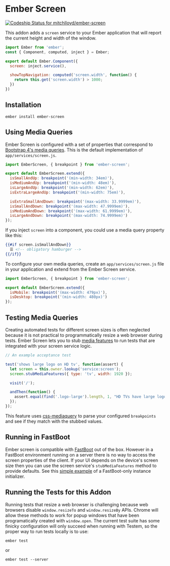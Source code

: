 # Ember Screen

[ ![Codeship Status for mitchlloyd/ember-screen](https://codeship.com/projects/efc09170-87ef-0133-2329-32f8e6acffcd/status?branch=master)](https://codeship.com/projects/123088)

This addon adds a `screen` service to your Ember application that will report
the current height and width of the window.

```javascript
import Ember from 'ember';
const { Component, computed, inject } = Ember;

export default Ember.Component({
  screen: inject.service(),

  showTopNavigation: computed('screen.width', function() {
    return this.get('screen.width') > 1000;
  })
})
```

## Installation

```
ember install ember-screen
```

## Using Media Queries

Ember Screen is configured with a set of properties that correspond to
[Bootstrap 4's media queries](http://v4-alpha.getbootstrap.com/layout/overview/#responsive-breakpoints).
This is the default implementation of `app/services/screen.js`.

```javascript
import EmberScreen, { breakpoint } from 'ember-screen';

export default EmberScreen.extend({
  isSmallAndUp: breakpoint('(min-width: 34em)'),
  isMediumAndUp: breakpoint('(min-width: 48em)'),
  isLargeAndUp: breakpoint('(min-width: 62em)'),
  isExtraLargeAndUp: breakpoint('(min-width: 75em)'),

  isExtraSmallAndDown: breakpoint('(max-width: 33.9999em)'),
  isSmallAndDown: breakpoint('(max-width: 47.9999em)'),
  isMediumAndDown: breakpoint('(max-width: 61.9999em)'),
  isLargeAndDown: breakpoint('(max-width: 74.9999em)')
});
```

If you inject `screen` into a component, you could use a media query property
like this:

```handlebars
{{#if screen.isSmallAndDown}}
  ☰ <!-- obligatory hamburger -->
{{/if}}
```

To configure your own media queries, create an `app/services/screen.js` file
in your application and extend from the Ember Screen service.

```javascript
import EmberScreen, { breakpoint } from 'ember-screen';

export default EmberScreen.extend({
  isMobile: breakpoint('(max-width: 479px)'),
  isDesktop: breakpoint('(min-width: 480px)')
});
```

## Testing Media Queries

Creating automated tests for different screen sizes is often neglected because
it is not practical to programmatically resize a web browser during tests. Ember
Screen lets you to stub [media features](https://developer.mozilla.org/en-US/docs/Web/CSS/Media_Queries/Using_media_queries#Media_features)
to run tests that are integrated with your screen service logic.

```javascript
// An example acceptance test

test('shows large logo on HD tv', function(assert) {
  let screen = this.owner.lookup('service:screen');
  screen.stubMediaFeatures({ type: 'tv', width: 1920 });

  visit('/');

  andThen(function() {
    assert.equal(find('.logo-large').length, 1, "HD TVs have large logo");
  });
});
```

This feature uses [css-mediaquery](https://github.com/ericf/css-mediaquery) to
parse your configured `breakpoints` and see if they match with the stubbed
values.

## Running in FastBoot

Ember screen is compatible with [FastBoot](https://ember-fastboot.com) out
of the box. However in a FastBoot environment running on a server there is
no way to access the screen properties of the client. If your UI depends on
the device's screen size then you can use the screen service's
`stubMediaFeatures` method to provide defaults. See this [simple
example](fastboot-tests/fixtures/fastboot/app/instance-initializers/fastboot/stub-media.js)
of a FastBoot-only instance initializer.

## Running the Tests for this Addon

Running tests that resize a web browser is challenging because web browsers
disable `window.resizeTo` and `window.resizeBy` APIs. Chrome will allow these
methods to work for popup windows that have been programatically created with
`window.open`. The current test suite has some finicky configuration will only
succeed when running with Testem, so the proper way to run tests locally is to
use:

```
ember test
```

or

```
ember test --server
```

